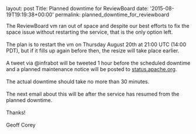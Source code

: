 
layout: post
Title: Planned downtime for ReviewBoard
date: '2015-08-19T19:19:38+00:00'
permalink: planned_downtime_for_reviewboard

<div> 
    <div> 
      <div>The ReviewBoard vm ran out of space and despite our best 
efforts to fix the space issue without restarting the service, that is 
the only option left.<br /><br /></div>The plan is to restart the vm on 
Thursday August 20th at 21:00 UTC (14:00 PDT), but if it fills up again 
before then, the resize will take place earlier.<br /><br /> 
    </div>A tweet via @infrabot will be tweeted 1 hour before the scheduled downtime and a planned maintenance notice will be posted to <a href="http://status.apache.org" target="_blank">status.apache.org</a>.<br /><br /> 
  </div>The actual downtime should take no more than 30 minutes.<br /><br />The next email about this will be after the service has resumed from the <span>planned</span> downtime.<br /><br />Thanks!<br /><br />Geoff Corey
